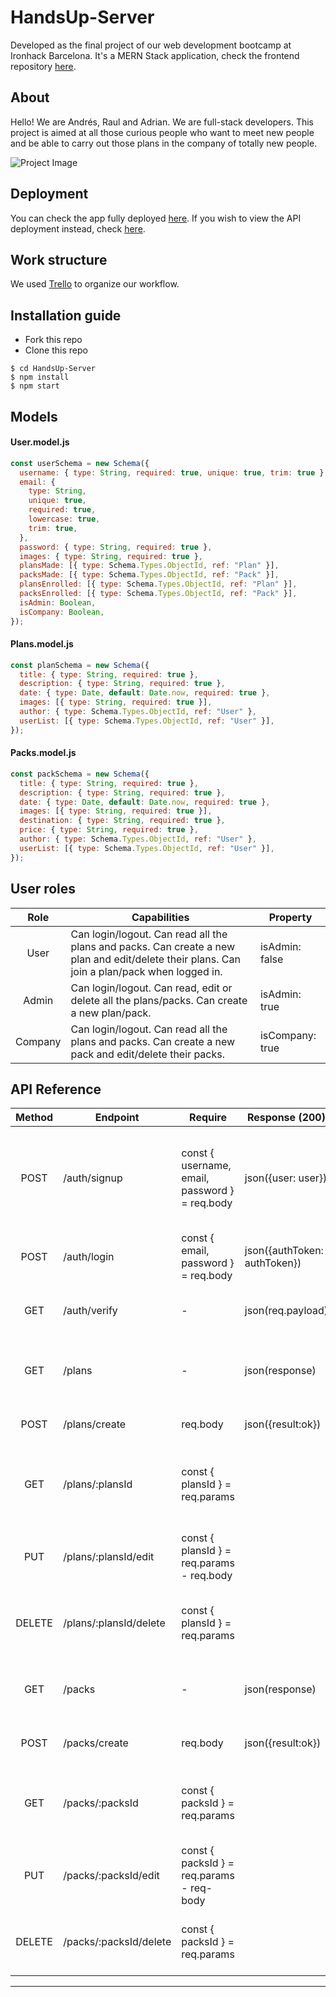 # HandsUp-Server

Developed as the final project of our web development bootcamp at Ironhack Barcelona. It's a MERN Stack application, check the frontend repository [here](https://github.com/admartinbarcelo/HandsUp-Client).

## About

Hello! We are Andrés, Raul and Adrian. We are full-stack developers. This project is aimed at all those curious people who want to meet new people and be able to carry out those plans in the company of totally new people.

![Project Image]()

## Deployment

You can check the app fully deployed [here](). If you wish to view the API deployment instead, check [here]().

## Work structure

We used [Trello](https://trello.com/b/16pVaciY/final-project) to organize our workflow.

## Installation guide

- Fork this repo
- Clone this repo

```shell
$ cd HandsUp-Server
$ npm install
$ npm start
```

## Models

#### User.model.js

```js
const userSchema = new Schema({
  username: { type: String, required: true, unique: true, trim: true },
  email: {
    type: String,
    unique: true,
    required: true,
    lowercase: true,
    trim: true,
  },
  password: { type: String, required: true },
  images: { type: String, required: true },
  plansMade: [{ type: Schema.Types.ObjectId, ref: "Plan" }],
  packsMade: [{ type: Schema.Types.ObjectId, ref: "Pack" }],
  plansEnrolled: [{ type: Schema.Types.ObjectId, ref: "Plan" }],
  packsEnrolled: [{ type: Schema.Types.ObjectId, ref: "Pack" }],
  isAdmin: Boolean,
  isCompany: Boolean,
});
```

#### Plans.model.js

```js
const planSchema = new Schema({
  title: { type: String, required: true },
  description: { type: String, required: true },
  date: { type: Date, default: Date.now, required: true },
  images: [{ type: String, required: true }],
  author: { type: Schema.Types.ObjectId, ref: "User" },
  userList: [{ type: Schema.Types.ObjectId, ref: "User" }],
});
```

#### Packs.model.js

```js
const packSchema = new Schema({
  title: { type: String, required: true },
  description: { type: String, required: true },
  date: { type: Date, default: Date.now, required: true },
  images: [{ type: String, required: true }],
  destination: { type: String, required: true },
  price: { type: String, required: true },
  author: { type: Schema.Types.ObjectId, ref: "User" },
  userList: [{ type: Schema.Types.ObjectId, ref: "User" }],
});
```

## User roles

|  Role   | Capabilities                                                                                                                                | Property        |
| :-----: | ------------------------------------------------------------------------------------------------------------------------------------------- | --------------- |
|  User   | Can login/logout. Can read all the plans and packs. Can create a new plan and edit/delete their plans. Can join a plan/pack when logged in. | isAdmin: false  |
|  Admin  | Can login/logout. Can read, edit or delete all the plans/packs. Can create a new plan/pack.                                                 | isAdmin: true   |
| Company | Can login/logout. Can read all the plans and packs. Can create a new pack and edit/delete their packs.                                      | isCompany: true |

## API Reference

| Method | Endpoint               | Require                                        | Response (200)               | Action                                                             |
| :----: | ---------------------- | ---------------------------------------------- | ---------------------------- | ------------------------------------------------------------------ |
|  POST  | /auth/signup           | const { username, email, password } = req.body | json({user: user})           | Registers the user in the database and returns the logged in user. |
|  POST  | /auth/login            | const { email, password } = req.body           | json({authToken: authToken}) | Logs in a user already registered.                                 |
|  GET   | /auth/verify           | -                                              | json(req.payload)            | Verifies token stored on the client                                |
|  GET   | /plans                 | -                                              | json(response)               | Returns all plans stored in the database                           |
|  POST  | /plans/create          | req.body                                       | json({result:ok})            | Creates a plan in the database.                                    |
|  GET   | /plans/:plansId        | const { plansId } = req.params                 |                              | Returns the information of the specific plan.                      |
|  PUT   | /plans/:plansId/edit   | const { plansId } = req.params - req.body      |                              | Edits a plan if you're the user who made it.                       |
| DELETE | /plans/:plansId/delete | const { plansId } = req.params                 |                              | Deletes a plan if you're the user who made it.                     |
|  GET   | /packs                 | -                                              | json(response)               | Returns all packs stored in the database                           |
|  POST  | /packs/create          | req.body                                       | json({result:ok})            | Creates a pack in the database.                                    |
|  GET   | /packs/:packsId        | const { packsId } = req.params                 |                              | Returns the information of the specific pack.                      |
|  PUT   | /packs/:packsId/edit   | const { packsId } = req.params - req-body      |                              | Edits a pack if you're the user who made it.                       |
| DELETE | /packs/:packsId/delete | const { packsId } = req.params                 |                              | Deletes a pack if you're the user who made it.                     |

---
